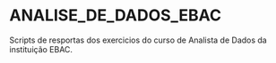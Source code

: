# ANALISE_DE_DADOS_EBAC
Scripts de resportas dos exercicios do curso de Analista de Dados da instituição EBAC.
